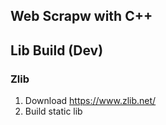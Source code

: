 ## Web Scrapw with C++

## Lib Build (Dev)
### Zlib
1. Download https://www.zlib.net/
2. Build static lib
